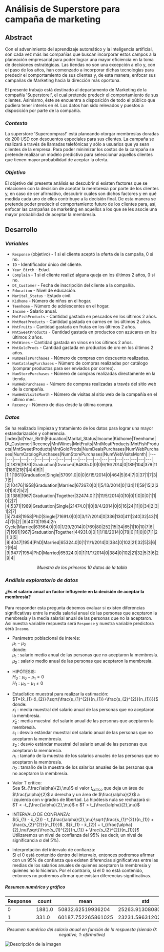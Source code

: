 # **Análisis de Superstore para campaña de marketing**
## **Abstract**
Con el advenimiento del aprendizaje automático y la inteligencia artificial, son cada vez más las compañías que buscan incorporar estos campos a la planeación empresarial para poder lograr una mayor eficiencia en la toma de decisiones estratégicas. Las tiendas no son una excepción a ello y, con el paso de los años, han comenzado a incorporar dichas tecnologías para predecir el comportamiento de sus clientes y, de esta manera, enfocar sus campañas de Marketing hacia la dirección más oportuna. <br>

El presente trabajo está destinado al departamento de Marketing de la compañía 'Superstore!', el cual pretende predecir el comportamiento de sus clientes. Asimismo, éste se encuentra a disposición de todo el público que pudiera tener interés en él. Los datos han sido relevados y puestos a disposición por parte de la compañía.

### *Contexto*
La superstore 'Supercompras!' está planeando otorgar membresías doradas de 200 USD con descuentos especiales para sus clientes. La campaña se realizará a través de llamadas telefónicas y sólo a usuarios que ya sean clientes de la empresa. Para poder minimizar los costos de la campaña se pretende realizar un modelo predictivo para seleccionar aquellos clientes que tienen mayor probabilidad de aceptar la oferta.

### *Objetivo*
El objetivo del presente análisis es descubrir si existen factores que se relacionen con la decisión de aceptar la membresía por parte de los clientes y, en caso de ser afirmativo, descubrir cuáles son dichos factores y en qué medida cada uno de ellos contribuye a la decisión final. De esta manera se pretende poder predecir el comportamiento futuro de los clientes para, así, enfocar las campañas de marketing en aquellos a los que se les asocie una mayor probabilidad de aceptar la membresía.

## **Desarrollo**
### *Variables*
* `Response` (objetivo) - 1 si el cliente aceptó la oferta de la campaña, 0 si no.
* `ID` - Identificador único del cliente.
* `Year_Birth` - Edad.
* `Complain` - 1 si el cliente realizó alguna queja en los últimos 2 años, 0 si no.
* `Dt_Customer` - Fecha de inscripción del cliente a la compañía.
* `Education` - Nivel de educación.
* `Marital_Status` - Estado civil.
* `Kidhome` - Número de niños en el hogar.
* `Teenhome` - Número de adolescentes en el hogar.
* `Income` - Salario anual.
* `MntFishProducts` - Cantidad gastada en pescados en los últimos 2 años.
* `MntMeatProducts` - Cantidad gastada en carnes en los últimos 2 años.
* `MntFruits` - Cantidad gastada en frutas en los últimos 2 años.
* `MntSweetProducts` - Cantidad gastada en productos con azúcares en los últimos 2 años.
* `MntWines` - Cantidad gastada en vinos en los últimos 2 años.
* `MntGoldProds` - Cantidad gastada en productos de oro en los últimos 2 años.
* `NumDealsPurchases` - Número de compras con descuento realizadas.
* `NumCatalogPurchases` - Número de compras realizadas por catálogo (comprar productos para ser enviados por correo).
* `NumStorePurchases` - Número de compras realizadas directamente en la tienda.
* `NumWebPurchases` - Número de compras realizadas a través del sitio web de la compañía.
* `NumWebVisitsMonth` - Número de visitas al sitio web de la compañía en el último mes.
* `Recency` - Número de días desde la última compra.

### *Datos*
Se ha realizado limpieza y tratamiento de los datos para lograr una mayor estandarización y coherencia.
|index|Id|Year\_Birth|Education|Marital\_Status|Income|Kidhome|Teenhome|Dt\_Customer|Recency|MntWines|MntFruits|MntMeatProducts|MntFishProducts|MntSweetProducts|MntGoldProds|NumDealsPurchases|NumWebPurchases|NumCatalogPurchases|NumStorePurchases|NumWebVisitsMonth|
|---|---|---|---|---|---|---|---|---|---|---|---|---|---|---|---|---|---|---|---|---|
|0|1826|1970|Graduation|Divorced|84835\.0|0|0|6/16/2014|0|189|104|379|111|189|218|1|4|4|6|1|
|1|1|1961|Graduation|Single|57091\.0|0|0|6/15/2014|0|464|5|64|7|0|37|1|7|3|7|5|
|2|10476|1958|Graduation|Married|67267\.0|0|1|5/13/2014|0|134|11|59|15|2|30|1|3|2|5|2|
|3|1386|1967|Graduation|Together|32474\.0|1|1|11/5/2014|0|10|0|1|0|0|0|1|1|0|2|7|
|4|5371|1989|Graduation|Single|21474\.0|1|0|8/4/2014|0|6|16|24|11|0|34|2|3|1|2|7|
|5|7348|1958|PhD|Single|71691\.0|0|0|3/17/2014|0|336|130|411|240|32|43|1|4|7|5|2|
|6|4073|1954|2n Cycle|Married|63564\.0|0|0|1/29/2014|0|769|80|252|15|34|65|1|10|10|7|6|
|7|1991|1967|Graduation|Together|44931\.0|0|1|1/18/2014|0|78|0|11|0|0|7|1|2|1|3|5|
|8|4047|1954|PhD|Married|65324\.0|0|1|11/1/2014|0|384|0|102|21|32|5|3|6|2|9|4|
|9|9477|1954|PhD|Married|65324\.0|0|1|11/1/2014|0|384|0|102|21|32|5|3|6|2|9|4|

<p align=center><i>Muestra de los primeros 10 datos de la tabla</i></p>

### *Análisis exploratorio de datos* 
#### ¿Es el salario anual un factor influyente en la decisión de aceptar la membresía? 
Para responder esta pregunta debemos evaluar si existen diferencias significativas entre la media salarial anual de las personas que aceptaron la membresía y la media salarial anual de las personas que no la aceptaron. Así nuestra variable respuesta será `Response` y nuestra variable predictora será `Income`.<br>

* Parámetro poblacional de interés: <br>
$\mu_{1} - \mu_{2}$ <br>
donde: <br>
$\mu_{1}$ : salario medio anual de las personas que no aceptaron la membresía. <br>
$\mu_{2}$ : salario medio anual de las personas que aceptaron la membresía. <br>

* HIPÓTESIS: <br>
$H_{0}: \mu_{0} - \mu_{1} = 0$ <br>
$H_{1}: \mu_{0} - \mu_{1} ≠ 0$ <br>

* Estadístico muestral para realizar la estimación: <br>
$T={x̄_{1}-x̄_{2}}{\sqrt{\frac{s_{1}^{2}}{n_{1}}+\frac{s_{2}^{2}}{n_{1}}}}$ <br>
donde: <br>
$x̄_{1}$ : media muestral del salario anual de las personas que no aceptaron la membresía. <br>
$x̄_{2}$ : media muestral del salario anual de las personas que aceptaron la membresía. <br>
$s_{1}$ : desvío estándar muestral del salario anual de las personas que no aceptaron la membresía. <br>
$s_{2}$ : desvío estándar muestral del salario anual de las personas que aceptaron la membresía. <br>
$n_{1}$ : tamaño de la muestra de los salarios anuales de las personas que no aceptaron la membresía. <br>
$n_{2}$ : tamaño de la muestra de los salarios anuales de las personas que no aceptaron la membresía. <br>

* Valor T crítico: <br>
Sea $t_{\frac{\alpha}{2},\nu}$ el valor $t_{critico}$ que deja un área de $\frac{\alpha}{2}$ a derecha y un área de $\frac{\alpha}{2}$ a izquierda con $\nu$ grados de libertad. La hipótesis nula se rechazará si: <br>
$T < -t_{\frac{\alpha}{2},\nu}$ o $T > t_{\frac{\alpha}{2},\nu}$ <br>

* INTERVALO DE CONFIANZA: <br>
$(x̄_{1} - x̄_{2}) - t_{\frac{\alpha}{2},\nu}\sqrt{\frac{s_{1}^{2}}{n_{1}} + \frac{s_{2}^{2}}{n_{1}}}$ , $(x̄_{1} - x̄_{2}) + t_{\frac{\alpha}{2},\nu}\sqrt{\frac{s_{1}^{2}}{n_{1}} + \frac{s_{2}^{2}}{n_{1}}}$ <br>
Utilizaremos un nivel de confianza del 95% (es decir, un nivel de significancia $\alpha$ del 5%). <br>

* Interpretación del intervalo de confianza: <br>
Si el 0 está contenido dentro del intervalo, entonces podremos afirmar con un 95% de confianza que existen diferencias significativas entre las medias de los salarios anuales de quienes aceptaron la membresía y quienes no lo hicieron. Por el contrario, si el 0 no está contenido, entonces no podremos afirmar que existan diferencias significativas. <br>

##### Resumen numérico y gráfico <br>
|Response|count|mean|std|min|25%|50%|75%|max|
|---|---|---|---|---|---|---|---|---|
|0|1881\.0|50832\.62519936204|25263\.91308080881|1730\.0|34421\.0|50150\.0|66313\.0|666666\.0|
|1|331\.0|60187\.752265861025|23231\.596312029622|7500\.0|39723\.5|64090\.0|80676\.0|105471\.0|

<p align=center><i>Resumen numérico del salario anual en función de la respuesta (siendo 0: negativo, 1: afirmativo)</i></p>

<image src="/images/picture.jpg" alt="Descripción de la imagen">
